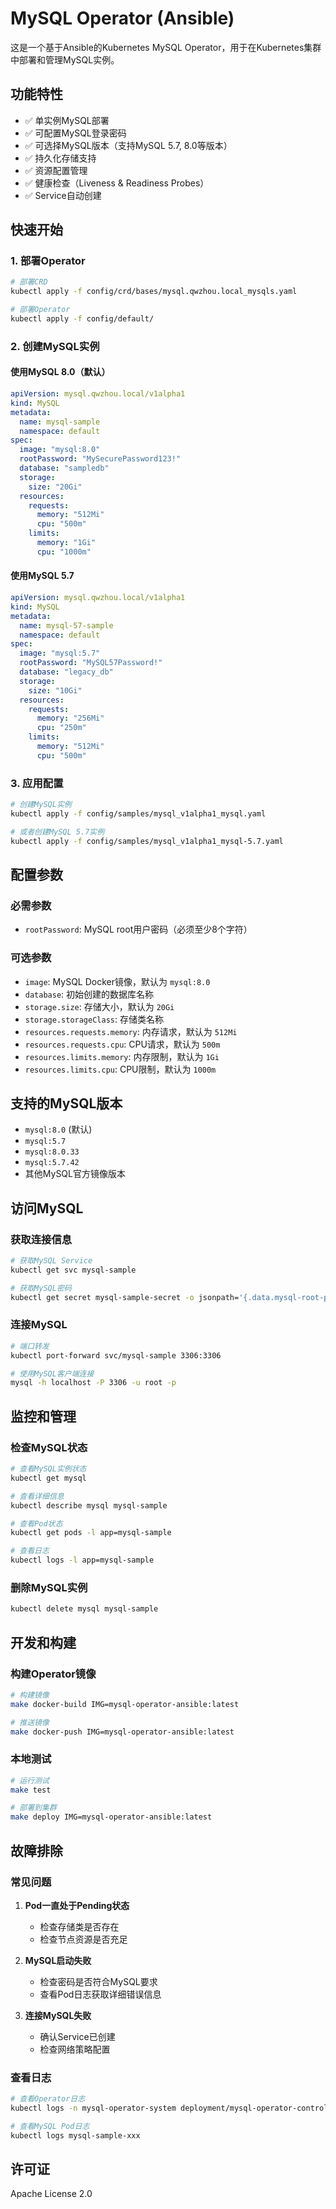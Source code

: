 # MySQL Operator (Ansible)

这是一个基于Ansible的Kubernetes MySQL Operator，用于在Kubernetes集群中部署和管理MySQL实例。

## 功能特性

- ✅ 单实例MySQL部署
- ✅ 可配置MySQL登录密码
- ✅ 可选择MySQL版本（支持MySQL 5.7, 8.0等版本）
- ✅ 持久化存储支持
- ✅ 资源配置管理
- ✅ 健康检查（Liveness & Readiness Probes）
- ✅ Service自动创建

## 快速开始

### 1. 部署Operator

```bash
# 部署CRD
kubectl apply -f config/crd/bases/mysql.qwzhou.local_mysqls.yaml

# 部署Operator
kubectl apply -f config/default/
```

### 2. 创建MySQL实例

#### 使用MySQL 8.0（默认）

```yaml
apiVersion: mysql.qwzhou.local/v1alpha1
kind: MySQL
metadata:
  name: mysql-sample
  namespace: default
spec:
  image: "mysql:8.0"
  rootPassword: "MySecurePassword123!"
  database: "sampledb"
  storage:
    size: "20Gi"
  resources:
    requests:
      memory: "512Mi"
      cpu: "500m"
    limits:
      memory: "1Gi"
      cpu: "1000m"
```

#### 使用MySQL 5.7

```yaml
apiVersion: mysql.qwzhou.local/v1alpha1
kind: MySQL
metadata:
  name: mysql-57-sample
  namespace: default
spec:
  image: "mysql:5.7"
  rootPassword: "MySQL57Password!"
  database: "legacy_db"
  storage:
    size: "10Gi"
  resources:
    requests:
      memory: "256Mi"
      cpu: "250m"
    limits:
      memory: "512Mi"
      cpu: "500m"
```

### 3. 应用配置

```bash
# 创建MySQL实例
kubectl apply -f config/samples/mysql_v1alpha1_mysql.yaml

# 或者创建MySQL 5.7实例
kubectl apply -f config/samples/mysql_v1alpha1_mysql-5.7.yaml
```

## 配置参数

### 必需参数

- `rootPassword`: MySQL root用户密码（必须至少8个字符）

### 可选参数

- `image`: MySQL Docker镜像，默认为 `mysql:8.0`
- `database`: 初始创建的数据库名称
- `storage.size`: 存储大小，默认为 `20Gi`
- `storage.storageClass`: 存储类名称
- `resources.requests.memory`: 内存请求，默认为 `512Mi`
- `resources.requests.cpu`: CPU请求，默认为 `500m`
- `resources.limits.memory`: 内存限制，默认为 `1Gi`
- `resources.limits.cpu`: CPU限制，默认为 `1000m`

## 支持的MySQL版本

- `mysql:8.0` (默认)
- `mysql:5.7`
- `mysql:8.0.33`
- `mysql:5.7.42`
- 其他MySQL官方镜像版本

## 访问MySQL

### 获取连接信息

```bash
# 获取MySQL Service
kubectl get svc mysql-sample

# 获取MySQL密码
kubectl get secret mysql-sample-secret -o jsonpath='{.data.mysql-root-password}' | base64 -d
```

### 连接MySQL

```bash
# 端口转发
kubectl port-forward svc/mysql-sample 3306:3306

# 使用MySQL客户端连接
mysql -h localhost -P 3306 -u root -p
```

## 监控和管理

### 检查MySQL状态

```bash
# 查看MySQL实例状态
kubectl get mysql

# 查看详细信息
kubectl describe mysql mysql-sample

# 查看Pod状态
kubectl get pods -l app=mysql-sample

# 查看日志
kubectl logs -l app=mysql-sample
```

### 删除MySQL实例

```bash
kubectl delete mysql mysql-sample
```

## 开发和构建

### 构建Operator镜像

```bash
# 构建镜像
make docker-build IMG=mysql-operator-ansible:latest

# 推送镜像
make docker-push IMG=mysql-operator-ansible:latest
```

### 本地测试

```bash
# 运行测试
make test

# 部署到集群
make deploy IMG=mysql-operator-ansible:latest
```

## 故障排除

### 常见问题

1. **Pod一直处于Pending状态**
   - 检查存储类是否存在
   - 检查节点资源是否充足

2. **MySQL启动失败**
   - 检查密码是否符合MySQL要求
   - 查看Pod日志获取详细错误信息

3. **连接MySQL失败**
   - 确认Service已创建
   - 检查网络策略配置

### 查看日志

```bash
# 查看Operator日志
kubectl logs -n mysql-operator-system deployment/mysql-operator-controller-manager

# 查看MySQL Pod日志
kubectl logs mysql-sample-xxx
```

## 许可证

Apache License 2.0
